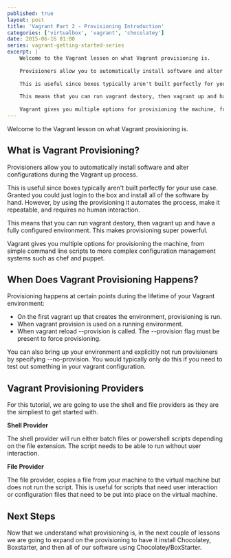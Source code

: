 ```yaml
---
published: true
layout: post
title: 'Vagrant Part 2 - Provisioning Introduction'
categories: ['virtualbox', 'vagrant', 'chocolatey']
date: 2015-06-16 01:00
series: vagrant-getting-started-series
excerpt: |
    Welcome to the Vagrant lesson on what Vagrant provisioning is.
    
    Provisioners allow you to automatically install software and alter configurations during the Vagrant up process.
    
    This is useful since boxes typically aren't built perfectly for your use case. Granted you could just login to the box and install all of the software by hand.  However, by using the provisioning it automates the process, make it repeatable, and requires no human interaction.
    
    This means that you can run vagrant destory, then vagrant up and have a fully configured environment. This makes provisioning super powerful.    
    
    Vagrant gives you multiple options for provisioning the machine, from simple command line scripts to more complex configuration management systems such as chef and puppet. 
---
```

Welcome to the Vagrant lesson on what Vagrant provisioning is.  



## What is Vagrant Provisioning?

Provisioners allow you to automatically install software and alter configurations during the Vagrant up process.

This is useful since boxes typically aren't built perfectly for your use case. Granted you could just login to the box and install all of the software by hand.  However, by using the provisioning it automates the process, make it repeatable, and requires no human interaction.

This means that you can run vagrant destory, then vagrant up and have a fully configured environment. This makes provisioning super powerful.


Vagrant gives you multiple options for provisioning the machine, from simple command line scripts to more complex configuration management systems such as chef and puppet. 

## When Does Vagrant Provisioning Happens?

Provisioning happens at certain points during the lifetime of your Vagrant environment:

* On the first vagrant up that creates the environment, provisioning is run. 
* When vagrant provision is used on a running environment.
* When vagrant reload --provision is called. The --provision flag must be present to force provisioning.

You can also bring up your environment and explicitly not run provisioners by specifying --no-provision.  You would typically only do this if you need to test out something in your vagrant configuration.

## Vagrant Provisioning Providers

For this tutorial, we are going to use the shell and file providers as they are the simpliest to get started with.  
  
**Shell Provider**

The shell provider will run either batch files or powershell scripts depending on the file extension.  The script needs to be able to run without user interaction.

**File Provider**

The file provider, copies a file from your machine to the virtual machine but does not run the script.  This is useful for scripts that need user interaction or configuration files that need to be put into place on the virtual machine.

## Next Steps

Now that we understand what provisioning is, in the next couple of lessons we are going to expand on the provisioning to have it install Chocolatey, Boxstarter, and then all of our software using Chocolatey/BoxStarter.

